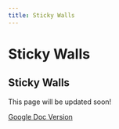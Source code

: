 ```yaml
---
title: Sticky Walls
---
```

# Sticky Walls <Badge text="not finished" type="warning"/>

## Sticky Walls

This page will be updated soon!

[Google Doc Version](https://docs.google.com/document/d/1jWl9GIck3dfMFWXmH8l5p1Au9mboIemEIxlS2HcJUuM/edit?usp=sharing)

